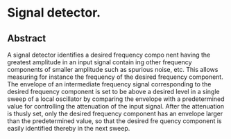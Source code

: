 # Signal detector.

## Abstract
A signal detector identifies a desired frequency compo nent having the greatest amplitude in an input signal contain ing other frequency components of smaller amplitude such as spurious noise, etc. This allows measuring for instance the frequency of the desired frequency component. The envelope of an intermediate frequency signal corresponding to the desired frequency component is set to be above a desired level in a single sweep of a local oscillator by comparing the envelope with a predetermined value for controlling the attenuation of the input signal. After the attenuation is thusly set, only the desired frequency component has an envelope larger than the predetermined value, so that the desired fre quency component is easily identified thereby in the next sweep.